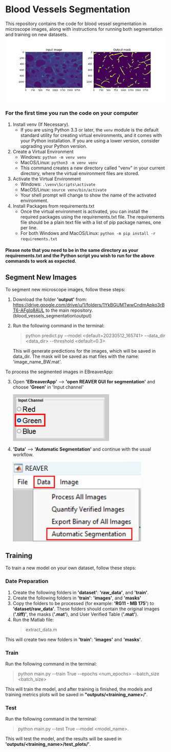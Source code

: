# Blood Vessels Segmentation
This repository contains the code for blood vessel segmentation in microscope images,
along with instructions for running both segmentation and training on new datasets.
<img src="resources/io_rg11_3_striatum.png">

### For the first time you run the code on your computer
1. Install venv (If Necessary).
   * If you are using Python 3.3 or later, the `venv` module is the default standard utility for creating virtual environments, and it comes with your Python installation. If you are using a lower version, consider upgrading your Python version.
2. Create a Virtual Environment
   * Windows: `python -m venv venv` 
   * MacOS/Linux: `python3 -m venv venv` 
   * This command creates a new directory called "venv" in your current directory, where the virtual environment files are stored.
3. Activate the Virtual Environment 
   * Windows: `.\venv\Scripts\activate`
   * MacOS/Linux: `source venv/bin/activate`
   * Your shell prompt will change to show the name of the activated environment.
4. Install Packages from requirements.txt 
   * Once the virtual environment is activated, you can install the required packages using the requirements.txt file. The requirements file should be a plain text file with a list of pip package names, one per line. 
   * For both Windows and MacOS/Linux: `python -m pip install -r requirements.txt`
   
#### Please note that you need to be in the same directory as your requirements.txt and the Python script you wish to run for the above commands to work as expected.


## Segment New Images
To segment new microscope images, follow these steps:
1. Download the folder **'output'** from: https://drive.google.com/drive/u/1/folders/1YkBGUMTwwCndmApko3rBT6-AFgIq8AUL
   to the main repository. (blood_vessels_segmentation\output)
 
2. Run the following command in the terminal:
    >python predict.py --model <default=20230512_165741> --data_dir <data_dir> --threshold <default=0.3>

    This will generate predictions for the images, which will be saved in data_dir. The mask will be saved as mat files 
   with the name: 'image_name_BW.mat'.

To process the segmented images in EBreaverApp:

3. Open **'EBreaverApp'** --> **'open REAVER GUI for segmentation'** and choose **'Green'** in 'Input channel'
    
   <img src="resources/input_channel_gui.png" width=300>

4. **'Data'** --> **'Automatic Segmentation'** and continue with the usual workflow.

   <img src="resources/auto_seg_gui.png" width=400>


## Training
To train a new model on your own dataset, follow these steps:

### Date Preparation

1. Create the following folders in **'dataset'**: **'raw_data'**, and **'train'**.
2. Create the following folders in **'train'**: **'images'**, and **'masks'**
3. Copy the folders to be processed (for example: **'RG11 - MB 175'**) to **'dataset/raw_data'**.
These folders should contain the original images (**'.tiff)'**, the masks (**'.mat'**), and
User Verified Table (**'.mat'**).
3. Run the Matlab file:
   >extract_data.m
 
This will create two new folders in **'train'**: **'images'** and **'masks'**.


### Train
Run the following command in the terminal:
   > python main.py --train True --epochs <num_epochs> --batch_size <batch_size>

This will train the model, and after training is finished, the models and
training metrics plots will be saved in **"outputs/<training_name>/'**.

### Test
Run the following command in the terminal:
   >python main.py --test True --model <model_name>.

This will test the model, and the results will be saved in **'outputs/<training_name>/test_plots/'**.


